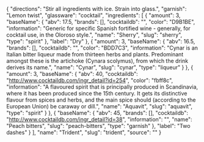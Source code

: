 {
    "directions": "Stir all ingredients with ice. Strain into glass.",
    "garnish": "Lemon twist",
    "glassware": "cocktail",
    "ingredients": [
        {
            "amount": 3,
            "baseName": {
                "abv": 17.5,
                "brands": [],
                "cocktaildb": "",
                "color": "D9B1BE",
                "information": "Generic for specific Spanish fortified wine - generally, for cocktail use, in the Oloroso style.",
                "name": "Sherry",
                "slug": "sherry",
                "type": "spirit"
            },
            "label": "Dry"
        },
        {
            "amount": 3,
            "baseName": {
                "abv": 16.5,
                "brands": [],
                "cocktaildb": "",
                "color": "BDD7C3",
                "information": "Cynar is an Italian bitter liqueur made from thirteen herbs and plants. Predominant amongst these is the artichoke (Cynara scolymus), from which the drink derives its name.",
                "name": "Cynar",
                "slug": "cynar",
                "type": "liqueur"
            }
        },
        {
            "amount": 3,
            "baseName": {
                "abv": 40,
                "cocktaildb": "http://www.cocktaildb.com/ingr_detail?id=254",
                "color": "fbff8c",
                "information": "A flavoured spirit that is principally produced in Scandinavia, where it has been produced since the 15th century. It gets its distinctive flavour from spices and herbs, and the main spice should (according to the European Union) be caraway or dill.",
                "name": "Aquavit",
                "slug": "aquavit",
                "type": "spirit"
            }
        },
        {
            "baseName": {
                "abv": 45,
                "brands": [],
                "cocktaildb": "http://www.cocktaildb.com/ingr_detail?id=38",
                "information": "",
                "name": "Peach bitters",
                "slug": "peach-bitters",
                "type": "garnish"
            },
            "label": "Two dashes"
        }
    ],
    "name": "Trident",
    "slug": "trident",
    "source": ""
}